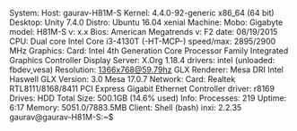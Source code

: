 System:    Host: gaurav-H81M-S Kernel: 4.4.0-92-generic x86_64 (64 bit)
           Desktop: Unity 7.4.0  Distro: Ubuntu 16.04 xenial
Machine:   Mobo: Gigabyte model: H81M-S v: x.x
           Bios: American Megatrends v: F2 date: 08/19/2015
CPU:       Dual core Intel Core i3-4130T (-HT-MCP-) speed/max: 2895/2900 MHz
Graphics:  Card: Intel 4th Generation Core Processor Family Integrated Graphics Controller
           Display Server: X.Org 1.18.4 drivers: intel (unloaded: fbdev,vesa)
           Resolution: 1366x768@59.79hz
           GLX Renderer: Mesa DRI Intel Haswell GLX Version: 3.0 Mesa 17.0.7
Network:   Card: Realtek RTL8111/8168/8411 PCI Express Gigabit Ethernet Controller
           driver: r8169
Drives:    HDD Total Size: 500.1GB (14.6% used)
Info:      Processes: 219 Uptime: 6:17 Memory: 5051.0/7883.5MB
           Client: Shell (bash) inxi: 2.2.35 
gaurav@gaurav-H81M-S:~$ 
